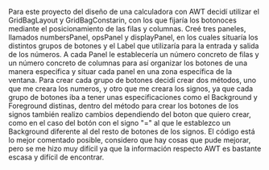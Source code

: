 Para este proyecto del diseño de una calculadora con AWT decidí utilizar el GridBagLayout y GridBagConstarin, con los que fijaría los botonoces mediante el posicionamiento
de las filas y columnas. 
Creé tres paneles, llamados numbersPanel, opsPanel y displayPanel, en los cuales situaría los distintos grupos de botones y el Label que utilizaría para la entrada y salida
de los números.
A cada Panel le establecería un número concreto de filas y un número concreto de columnas para así organizar los botones de una manera especifica y situar cada panel en una 
zona específica de la ventana.
Para crear cada grupo de botones decidí crear dos métodos, uno que me creara los numeros, y otro que me creara los signos, ya que cada grupo de botones iba a tener
unas especificaciones como el Background y Foreground distinas, dentro del método para crear los botones de los signos también realizo cambios dependiendo del boton que quiero
crear, como en el caso del botón con el signo "=" al que le establezco un Background diferente al del resto de botones de los signos.
El código está lo mejor comentado posible, considero que hay cosas que pude mejorar, pero se me hizo muy difícil ya que la información respecto AWT es bastante escasa y difícil
de encontrar.
